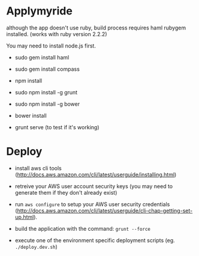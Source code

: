 Applymyride
================

although the app doesn't use ruby, build process requires haml rubygem installed. (works with ruby version 2.2.2)

You may need to install node.js first.

+ sudo gem install haml

+ sudo gem install compass

+ npm install

+ sudo npm install -g grunt

+ sudo npm install -g bower

+ bower install

+ grunt serve (to test if it's working)


Deploy
================

+ install aws cli tools (http://docs.aws.amazon.com/cli/latest/userguide/installing.html)

+ retreive your AWS user account security keys (you may need to generate them if they don't already exist)

+ run  `aws configure`  to setup your AWS user security credentials (http://docs.aws.amazon.com/cli/latest/userguide/cli-chap-getting-set-up.html).

+ build the application with the command: `grunt --force`

+ execute one of the environment specific deployment scripts (eg. `./deploy.dev.sh`)
